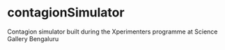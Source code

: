 # contagionSimulator
Contagion simulator built during the Xperimenters programme at Science Gallery Bengaluru
